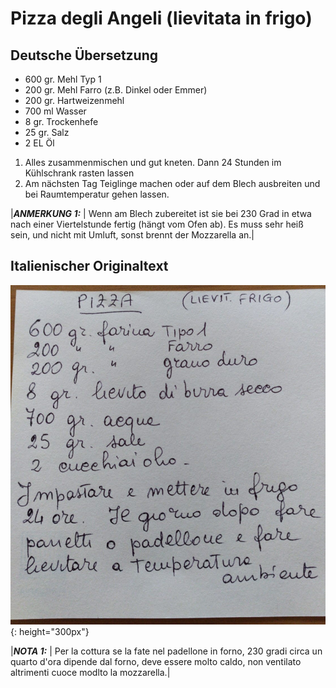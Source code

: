 # Pizza degli Angeli (lievitata in frigo)

## Deutsche Übersetzung

* 600 gr. Mehl Typ 1
* 200 gr. Mehl Farro (z.B. Dinkel oder Emmer)
* 200 gr. Hartweizenmehl
* 700 ml  Wasser
* 8 gr. Trockenhefe
* 25 gr. Salz
* 2 EL Öl

1. Alles zusammenmischen und gut kneten. Dann 24 Stunden im Kühlschrank rasten lassen
2. Am nächsten Tag Teiglinge machen oder auf dem Blech ausbreiten und bei Raumtemperatur gehen lassen. 

|**_ANMERKUNG&nbsp;1:_** | Wenn am Blech zubereitet ist sie bei 230 Grad in etwa nach einer Viertelstunde fertig (hängt vom Ofen ab). Es muss sehr heiß sein, und nicht mit Umluft, sonst brennt der Mozzarella an.|

## Italienischer Originaltext

![](../../images/PizzaMara2_1.jpeg "Logbucheintrag 1 von 1"){: height="300px"}

|**_NOTA&nbsp;1:_** | Per la cottura se la fate nel padellone in forno, 230 gradi circa un quarto d'ora dipende dal forno, deve essere molto caldo, non ventilato altrimenti cuoce modlto la mozzarella.|

